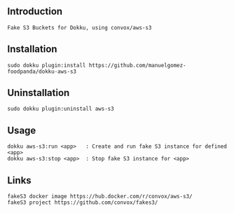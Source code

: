 ## Introduction
    Fake S3 Buckets for Dokku, using convox/aws-s3

## Installation
    sudo dokku plugin:install https://github.com/manuelgomez-foodpanda/dokku-aws-s3

## Uninstallation
    sudo dokku plugin:uninstall aws-s3

## Usage
    dokku aws-s3:run <app>   : Create and run fake S3 instance for defined <app>
    dokku aws-s3:stop <app>  : Stop fake S3 instance for <app>

## Links
    fakeS3 docker image https://hub.docker.com/r/convox/aws-s3/
    fakeS3 project https://github.com/convox/fakes3/
